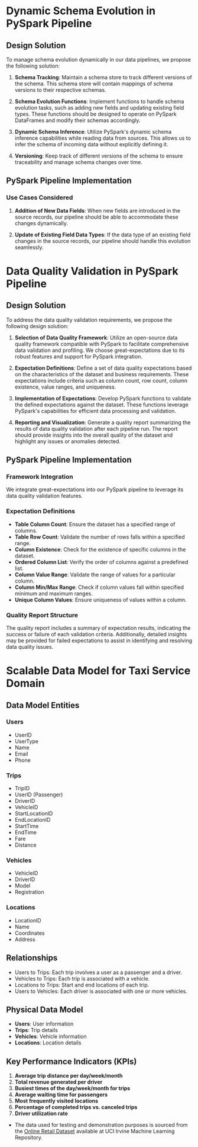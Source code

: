 # Dynamic Schema Evolution in PySpark Pipeline

## Design Solution

To manage schema evolution dynamically in our data pipelines, we propose the following solution:

1. **Schema Tracking**: Maintain a schema store to track different versions of the schema. This schema store will contain mappings of schema versions to their respective schemas.

2. **Schema Evolution Functions**: Implement functions to handle schema evolution tasks, such as adding new fields and updating existing field types. These functions should be designed to operate on PySpark DataFrames and modify their schemas accordingly.

3. **Dynamic Schema Inference**: Utilize PySpark's dynamic schema inference capabilities while reading data from sources. This allows us to infer the schema of incoming data without explicitly defining it.

4. **Versioning**: Keep track of different versions of the schema to ensure traceability and manage schema changes over time.

## PySpark Pipeline Implementation

### Use Cases Considered

1. **Addition of New Data Fields**: When new fields are introduced in the source records, our pipeline should be able to accommodate these changes dynamically.

2. **Update of Existing Field Data Types**: If the data type of an existing field changes in the source records, our pipeline should handle this evolution seamlessly.

# Data Quality Validation in PySpark Pipeline

## Design Solution

To address the data quality validation requirements, we propose the following design solution:

1. **Selection of Data Quality Framework**: Utilize an open-source data quality framework compatible with PySpark to facilitate comprehensive data validation and profiling. We choose great-expectations due to its robust features and support for PySpark integration.

2. **Expectation Definitions**: Define a set of data quality expectations based on the characteristics of the dataset and business requirements. These expectations include criteria such as column count, row count, column existence, value ranges, and uniqueness.

3. **Implementation of Expectations**: Develop PySpark functions to validate the defined expectations against the dataset. These functions leverage PySpark's capabilities for efficient data processing and validation.

4. **Reporting and Visualization**: Generate a quality report summarizing the results of data quality validation after each pipeline run. The report should provide insights into the overall quality of the dataset and highlight any issues or anomalies detected.

## PySpark Pipeline Implementation

### Framework Integration

We integrate great-expectations into our PySpark pipeline to leverage its data quality validation features.

### Expectation Definitions

- **Table Column Count**: Ensure the dataset has a specified range of columns.
- **Table Row Count**: Validate the number of rows falls within a specified range.
- **Column Existence**: Check for the existence of specific columns in the dataset.
- **Ordered Column List**: Verify the order of columns against a predefined list.
- **Column Value Range**: Validate the range of values for a particular column.
- **Column Min/Max Range**: Check if column values fall within specified minimum and maximum ranges.
- **Unique Column Values**: Ensure uniqueness of values within a column.

### Quality Report Structure

The quality report includes a summary of expectation results, indicating the success or failure of each validation criteria. Additionally, detailed insights may be provided for failed expectations to assist in identifying and resolving data quality issues.

# Scalable Data Model for Taxi Service Domain

## Data Model Entities

### Users
- UserID
- UserType
- Name
- Email
- Phone

### Trips
- TripID
- UserID (Passenger)
- DriverID
- VehicleID
- StartLocationID
- EndLocationID
- StartTime
- EndTime
- Fare
- Distance

### Vehicles
- VehicleID
- DriverID
- Model
- Registration

### Locations
- LocationID
- Name
- Coordinates
- Address

## Relationships
- Users to Trips: Each trip involves a user as a passenger and a driver.
- Vehicles to Trips: Each trip is associated with a vehicle.
- Locations to Trips: Start and end locations of each trip.
- Users to Vehicles: Each driver is associated with one or more vehicles.

## Physical Data Model

- **Users**: User information
- **Trips**: Trip details
- **Vehicles**: Vehicle information
- **Locations**: Location details

## Key Performance Indicators (KPIs)

1. **Average trip distance per day/week/month**
2. **Total revenue generated per driver**
3. **Busiest times of the day/week/month for trips**
4. **Average waiting time for passengers**
5. **Most frequently visited locations**
6. **Percentage of completed trips vs. canceled trips**
7. **Driver utilization rate**

- The data used for testing and demonstration purposes is sourced from the [Online Retail Dataset](https://archive.ics.uci.edu/dataset/352/online+retail) available at UCI Irvine Machine Learning Repository.








